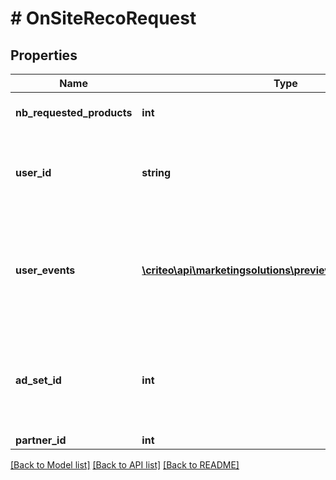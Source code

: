 # # OnSiteRecoRequest

## Properties

Name | Type | Description | Notes
------------ | ------------- | ------------- | -------------
**nb_requested_products** | **int** | Amount of products to recommend. |
**user_id** | **string** | Used to retrieve user events from Criteo trackers. Optional if UserEvents are passed. | [optional]
**user_events** | [**\criteo\api\marketingsolutions\preview\Model\UserEvent[]**](UserEvent.md) | Used to perform a recommendation without relying on events stored for a UserId. Optional if UserId is passed. | [optional]
**ad_set_id** | **int** | Id of the AdSet. This field is optional and is resolved automatically for adsets previously configured. | [optional]
**partner_id** | **int** | Id of the partner. |

[[Back to Model list]](../../README.md#models) [[Back to API list]](../../README.md#endpoints) [[Back to README]](../../README.md)

